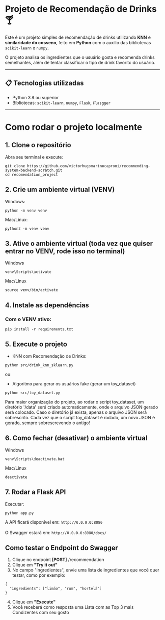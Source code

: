# Projeto de Recomendação de Drinks 🍸

Este é um projeto simples de recomendação de drinks utilizando **KNN** e **similaridade do cosseno**, feito em **Python** com o auxílio das bibliotecas `scikit-learn` e `numpy`.

O projeto analisa os ingredientes que o usuário gosta e recomenda drinks semelhantes, além de tentar classificar o tipo de drink favorito do usuário.

---

## 📋 Tecnologias utilizadas
- Python 3.8 ou superior
- Bibliotecas: `scikit-learn`, `numpy`, `Flask`, `Flasgger`

---

# Como rodar o projeto localmente

## 1. Clone o repositório

Abra seu terminal e execute:

```
git clone https://github.com/victorhugomarinocaproni/recommending-system-backend-scratch.git
cd recomendation_project
```

## 2. Crie um ambiente virtual (VENV)

Windows:
```
python -m venv venv
```

Mac/Linux:
```
python3 -m venv venv
```

## 3. Ative o ambiente virtual (toda vez que quiser entrar no VENV, rode isso no terminal)
Windows
``` 
venv\Scripts\activate
```
Mac/Linux
```
source venv/bin/activate
```

## 4. Instale as dependências

### Com o VENV ativo:
```
pip install -r requirements.txt
```

## 5. Execute o projeto
* KNN com Recomendação de Drinks:
```
python src/drink_knn_sklearn.py
```
ou 

* Algoritmo para gerar os usuários fake (gerar um toy_dataset) 
```
python src/toy_dataset.py
```
Para maior organização do projeto, ao rodar o script toy_dataset, um diretório '/data' será criado automaticamente, onde o arquivo JSON gerado será colocado. Caso o diretório já exista, apenas o arquivo JSON será sobrescrito. Cada vez que o script toy_dataset é rodado, um novo JSON é gerado, sempre sobrescrevendo o antigo!

## 6. Como fechar (desativar) o ambiente virtual
Windows
```
venv\Scripts\deactivate.bat
```

Mac/Linux
```
deactivate
```

## 7. Rodar a Flask API
Executar:
```
python app.py
```
A API ficará disponível em: 
`http://0.0.0.0:8080` 
<br><br>
O Swagger estará em: 
`http://0.0.0.0:8080/docs/` 
<br>

## Como testar o Endpoint do Swagger
1. Clique no endpoint <strong>[POST]</strong> /recommendation
2. Clique em <strong>"Try it out"</strong>
3. No campo "ingredientes", envie uma lista de ingredientes que você quer testar, como por exemplo:
```
{
  "ingredients": ["limão", "rum", "hortelã"]
}
```
4. Clique em <strong>"Execute"</strong>
5. Você receberá como resposta uma Lista com as Top 3 mais Condizentes com seu gosto
